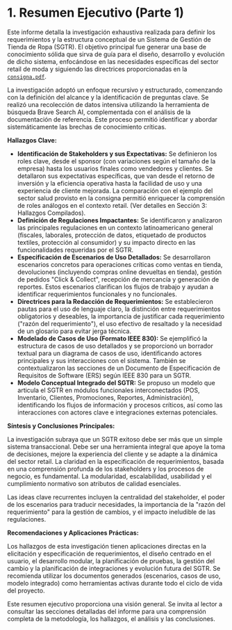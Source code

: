 # 1. Resumen Ejecutivo (Parte 1)

Este informe detalla la investigación exhaustiva realizada para definir los requerimientos y la estructura conceptual de un Sistema de Gestión de Tienda de Ropa (SGTR). El objetivo principal fue generar una base de conocimiento sólida que sirva de guía para el diseño, desarrollo y evolución de dicho sistema, enfocándose en las necesidades específicas del sector retail de moda y siguiendo las directrices proporcionadas en la [`consigna.pdf`](../../consigna.pdf).

La investigación adoptó un enfoque recursivo y estructurado, comenzando con la definición del alcance y la identificación de preguntas clave. Se realizó una recolección de datos intensiva utilizando la herramienta de búsqueda Brave Search AI, complementada con el análisis de la documentación de referencia. Este proceso permitió identificar y abordar sistemáticamente las brechas de conocimiento críticas.

**Hallazgos Clave:**

*   **Identificación de Stakeholders y sus Expectativas:** Se definieron los roles clave, desde el sponsor (con variaciones según el tamaño de la empresa) hasta los usuarios finales como vendedores y clientes. Se detallaron sus expectativas específicas, que van desde el retorno de inversión y la eficiencia operativa hasta la facilidad de uso y una experiencia de cliente mejorada. La comparación con el ejemplo del sector salud provisto en la consigna permitió enriquecer la comprensión de roles análogos en el contexto retail. (Ver detalles en Sección 3: Hallazgos Compilados).
*   **Definición de Regulaciones Impactantes:** Se identificaron y analizaron las principales regulaciones en un contexto latinoamericano general (fiscales, laborales, protección de datos, etiquetado de productos textiles, protección al consumidor) y su impacto directo en las funcionalidades requeridas por el SGTR.
*   **Especificación de Escenarios de Uso Detallados:** Se desarrollaron escenarios concretos para operaciones críticas como ventas en tienda, devoluciones (incluyendo compras online devueltas en tienda), gestión de pedidos "Click & Collect", recepción de mercancía y generación de reportes. Estos escenarios clarifican los flujos de trabajo y ayudan a identificar requerimientos funcionales y no funcionales.
*   **Directrices para la Redacción de Requerimientos:** Se establecieron pautas para el uso de lenguaje claro, la distinción entre requerimientos obligatorios y deseables, la importancia de justificar cada requerimiento ("razón del requerimiento"), el uso efectivo de resaltado y la necesidad de un glosario para evitar jerga técnica.
*   **Modelado de Casos de Uso (Formato IEEE 830):** Se ejemplificó la estructura de casos de uso detallados y se proporcionó un borrador textual para un diagrama de casos de uso, identificando actores principales y sus interacciones con el sistema. También se contextualizaron las secciones de un Documento de Especificación de Requisitos de Software (ERS) según IEEE 830 para un SGTR.
*   **Modelo Conceptual Integrado del SGTR:** Se propuso un modelo que articula el SGTR en módulos funcionales interconectados (POS, Inventario, Clientes, Promociones, Reportes, Administración), identificando los flujos de información y procesos críticos, así como las interacciones con actores clave e integraciones externas potenciales.

**Síntesis y Conclusiones Principales:**

La investigación subraya que un SGTR exitoso debe ser más que un simple sistema transaccional. Debe ser una herramienta integral que apoye la toma de decisiones, mejore la experiencia del cliente y se adapte a la dinámica del sector retail. La claridad en la especificación de requerimientos, basada en una comprensión profunda de los stakeholders y los procesos de negocio, es fundamental. La modularidad, escalabilidad, usabilidad y el cumplimiento normativo son atributos de calidad esenciales.

Las ideas clave recurrentes incluyen la centralidad del stakeholder, el poder de los escenarios para traducir necesidades, la importancia de la "razón del requerimiento" para la gestión de cambios, y el impacto ineludible de las regulaciones.

**Recomendaciones y Aplicaciones Prácticas:**

Los hallazgos de esta investigación tienen aplicaciones directas en la elicitación y especificación de requerimientos, el diseño centrado en el usuario, el desarrollo modular, la planificación de pruebas, la gestión del cambio y la planificación de integraciones y evolución futura del SGTR. Se recomienda utilizar los documentos generados (escenarios, casos de uso, modelo integrado) como herramientas activas durante todo el ciclo de vida del proyecto.

Este resumen ejecutivo proporciona una visión general. Se invita al lector a consultar las secciones detalladas del informe para una comprensión completa de la metodología, los hallazgos, el análisis y las conclusiones.

